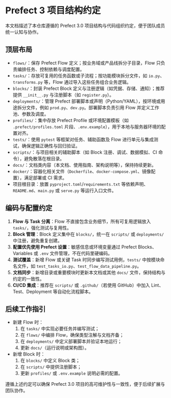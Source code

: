 # Prefect 3 项目结构约定

本文档描述了本仓库遵循的 Prefect 3.0 项目结构与代码组织约定，便于团队成员统一认知与协作。

## 顶层布局

- `flows/`：保存 Prefect Flow 定义；按业务域或产品线拆分子目录，Flow 只负责编排任务、控制依赖与调度配置。
- `tasks/`：存放可复用的任务函数或子流程；按功能模块拆分文件，如 `io.py`、`transforms.py` 等，Flow 通过导入这些任务组合业务逻辑。
- `blocks/`：封装 Prefect Block 定义与注册逻辑（如凭据、存储、通知）；推荐提供 `__init__.py` 与注册脚本（如 `register.py`）。
- `deployments/`：管理 Prefect 部署脚本或声明（Python/YAML），按环境或用途拆分文件，例如 `prod.py`、`dev.py`。部署脚本负责引用 Flow 并定义工作池、参数及调度。
- `profiles/`：集中存放 Prefect Profile 或环境配置模板（如 `.prefect/profiles.toml` 片段、`.env.example`），用于本地与服务器环境的配置对齐。
- `tests/`：使用 `pytest` 等框架对任务、辅助函数及 Flow 进行单元与集成测试，确保逻辑正确性与回归验证。
- `scripts/`：与项目相关的辅助脚本（如 Block 注册、调试、数据模拟、CI 命令），避免散落在根目录。
- `docs/`：文档类内容（本文档、使用指南、架构说明等），保持持续更新。
- `docker/`：容器化相关文件（`Dockerfile`、`docker-compose.yml`、镜像配置），满足部署或 CI 需求。
- 项目根目录：放置 `pyproject.toml`/`requirements.txt` 等依赖声明、`README.md`、`main.py` 或 `serve.py` 等运行入口文件。

## 编码与配置约定

1. **Flow 与 Task 分离**：Flow 不直接包含业务细节，所有可复用逻辑放入 `tasks/`，强化测试与复用性。
2. **Block 管理**：Block 定义集中在 `blocks/`，统一在 `scripts/` 或 `deployments/` 中注册，避免重复创建。
3. **配置优先使用 Prefect 设置**：敏感信息或环境变量通过 Prefect Blocks、Variables 或 `.env` 文件管理，不在代码里硬编码。
4. **测试覆盖**：新增 Flow 或关键 Task 时同步编写测试用例，`tests/` 中按模块命名文件，如 `test_tasks_io.py`、`test_flow_data_pipeline.py`。
5. **文档同步**：新增目录或重要模块时更新本文档或其他 `docs/` 文件，保持结构与约定的一致性。
6. **CI/CD 集成**：推荐在 `scripts/` 或 `.github/`（若使用 GitHub）中加入 Lint、Test、Deployment 等自动化流程脚本。

## 后续工作指引

- 新建 Flow 时：
  1. 在 `tasks/` 中实现必要任务并编写测试；
  2. 在 `flows/` 中编排 Flow，确保类型注解与文档齐备；
  3. 在 `deployments/` 中定义部署脚本并验证本地运行；
  4. 更新 `docs/`（运行说明或架构图）。
- 新增 Block 时：
  1. 在 `blocks/` 中定义 Block 类；
  2. 在 `scripts/` 中提供注册脚本；
  3. 更新 `profiles/` 或 `.env.example` 说明必需的配置。

遵循上述约定可以确保 Prefect 3.0 项目的高可维护性与一致性，便于后续扩展与团队协作。

